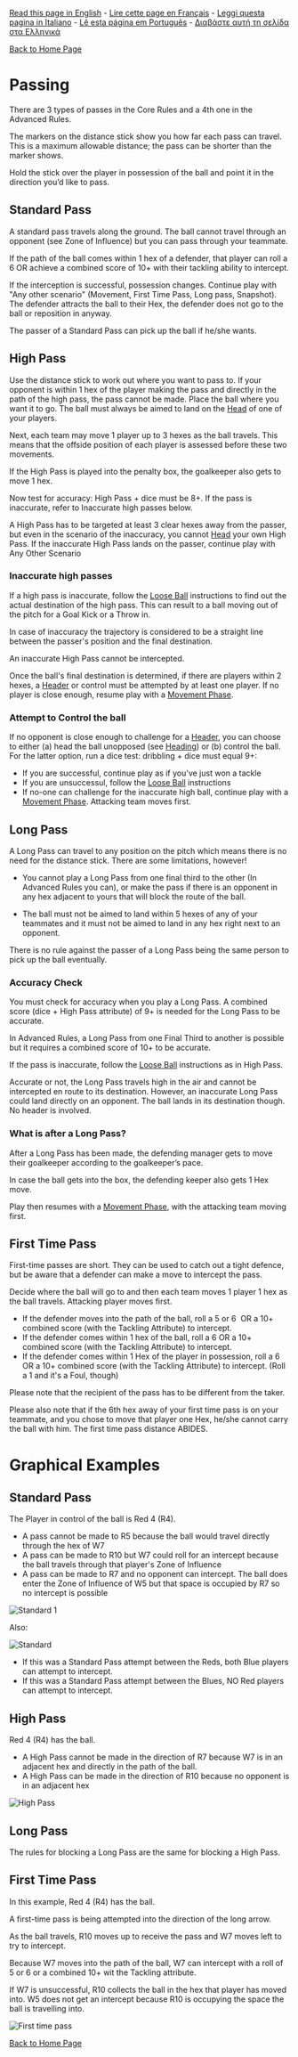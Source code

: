 [Read this page in English](https://counterattackgame.github.io/wiki/en/passing) - [Lire cette page en Français](https://counterattackgame.github.io/wiki/fr/passing) - [Leggi questa pagina in Italiano](https://counterattackgame.github.io/wiki/it/passing) - [Lê esta página em Português](https://counterattackgame.github.io/wiki/pt/passing) - [Διαβάστε αυτή τη σελίδα στα Ελληνικά](https://counterattackgame.github.io/wiki/gr/passing)

[Back to Home Page](https://counterattackgame.github.io/wiki/en/index)
# Passing

There are 3 types of passes in the Core Rules and a 4th one in the Advanced Rules. 

The markers on the distance stick show you how far each pass can travel. This is a maximum allowable distance; the pass can be shorter than the marker shows. 

Hold the stick over the player in possession of the ball and point it in the direction you’d like to pass.

## Standard Pass

A standard pass travels along the ground. The ball cannot travel through an opponent (see Zone of Influence) but you can pass through your teammate.

If the path of the ball comes within 1 hex of a defender, that player can roll a 6 OR achieve a combined score of 10+ with their tackling ability to intercept.

If the interception is successful, possession changes. Continue play with "Any other scenario" (Movement, First Time Pass, Long pass, Snapshot). The defender attracts the ball to their Hex, the defender does not go to the ball or reposition in anyway.

The passer of a Standard Pass can pick up the ball if he/she wants.

## High Pass

Use the distance stick to work out where you want to pass to. If your opponent is within 1 hex of the player making the pass and directly in the path of the high pass, the pass cannot be made. Place the ball where you want it to go. The ball must always be aimed to land on the [Head](https://counterattackgame.github.io/wiki/en/heading) of one of your players.

Next, each team may move 1 player up to 3 hexes as the ball travels. This means that the offside position of each player is assessed before these two movements.

If the High Pass is played into the penalty box, the goalkeeper also gets to move 1 hex.

Now test for accuracy: High Pass + dice must be 8+. If the pass is inaccurate, refer to Inaccurate high passes below.

A High Pass has to be targeted at least 3 clear hexes away from the passer, but even in the scenario of the inaccuracy, you cannot [Head](https://counterattackgame.github.io/wiki/en/heading) your own High Pass. If the inaccurate High Pass lands on the passer, continue play with Any Other Scenario

### Inaccurate high passes

If a high pass is inaccurate, follow the [Loose Ball](https://counterattackgame.github.io/wiki/en/loose_ball) instructions to find out the actual destination of the high pass. This can result to a ball moving out of the pitch for a Goal Kick or a Throw in. 

In case of inaccuracy the trajectory is considered to be a straight line between the passer's position and the final destination.

An inaccurate High Pass cannot be intercepted.

Once the ball's final destination is determined, if there are players within 2 hexes, a [Header](https://counterattackgame.github.io/wiki/en/heading) or control must be attempted by at least one player. If no player is close enough, resume play with a [Movement Phase](https://counterattackgame.github.io/wiki/en/movement_phase).

### Attempt to Control the ball

If no opponent is close enough to challenge for a [Header](https://counterattackgame.github.io/wiki/en/heading), you can choose to either (a) head the ball unopposed (see [Heading](https://counterattackgame.github.io/wiki/en/heading)) or (b) control the ball. For the latter option, run a dice test: dribbling + dice must equal 9+:

- If you are successful, continue play as if you've just won a tackle
- If you are unsuccessul, follow the [Loose Ball](https://counterattackgame.github.io/wiki/en/loose_ball) instructions
- If no-one can challenge for the inaccurate high ball, continue play with a [Movement Phase](https://counterattackgame.github.io/wiki/en/movement_phase). Attacking team moves first.

## Long Pass

A Long Pass can travel to any position on the pitch which means there is no need for the distance stick. There are some limitations, however!

- You cannot play a Long Pass from one final third to the other (In Advanced Rules you can), or make the pass if there is an opponent in any hex adjacent to yours that will block the route of the ball.

- The ball must not be aimed to land within 5 hexes of any of your teammates and it must not be aimed to land in any hex right next to an opponent.

There is no rule against the passer of a Long Pass being the same person to pick up the ball eventually.

### Accuracy Check

You must check for accuracy when you play a Long Pass. A combined score (dice + High Pass attribute) of 9+ is needed for the Long Pass to be accurate.

In Advanced Rules, a Long Pass from one Final Third to another is possible but it requires a combined score of 10+ to be accurate.

If the pass is inaccurate, follow the [Loose Ball](https://counterattackgame.github.io/wiki/en/loose_ball) instructions as in High Pass.

Accurate or not, the Long Pass travels high in the air and cannot be intercepted en route to its destination. However, an inaccurate Long Pass could land directly on an opponent. The ball lands in its destination though. No header is involved.

### What is after a Long Pass?

After a Long Pass has been made, the defending manager gets to move their goalkeeper according to the goalkeeper’s pace.

In case the ball gets into the box, the defending keeper also gets 1 Hex move.

Play then resumes with a [Movement Phase](https://counterattackgame.github.io/wiki/en/movement_phase), with the attacking team moving first.

## First Time Pass

First-time passes are short. They can be used to catch out a tight defence, but be aware that a defender can make a move to intercept the pass.

Decide where the ball will go to and then each team moves 1 player 1 hex as the ball travels. Attacking player moves first.

- If the defender moves into the path of the ball, roll a 5 or 6  OR a 10+ combined score (with the Tackling Attribute) to intercept.
- If the defender comes within 1 hex of the ball, roll a 6 OR a 10+ combined score (with the Tackling Attribute) to intercept.
- If the defender comes within 1 Hex of the player in possession, roll a 6 OR a 10+ combined score (with the Tackling Attribute) to intercept. (Roll a 1 and it's a Foul, though)

Please note that the recipient of the pass has to be different from the taker.

Please also note that if the 6th hex away of your first time pass is on your teammate, and you chose to move that player one Hex, he/she cannot carry the ball with him. The first time pass distance ABIDES.

# Graphical Examples

## Standard Pass

The Player in control of the ball is Red 4 (R4).

- A pass cannot be made to R5 because the ball would travel directly through the hex of W7
- A pass can be made to R10 but W7 could roll for an intercept because the ball travels through that player's Zone of Influence
- A pass can be made to R7 and no opponent can intercept. The ball does enter the Zone of Influence of W5 but that space is occupied by R7 so no intercept is possible

![Standard 1](docs/pass_1.png)

Also:

![Standard](docs/pass_2.png)

- If this was a Standard Pass attempt between the Reds, both Blue players can attempt to intercept.
- If this was a Standard Pass attempt between the Blues, NO Red players can attempt to intercept.


## High Pass

Red 4 (R4) has the ball.

- A High Pass cannot be made in the direction of R7 because W7 is in an adjacent hex and directly in the path of the ball.
- A High Pass can be made in the direction of R10 because no opponent is in an adjacent hex

![High Pass](docs/pass_3.png)

## Long Pass

The rules for blocking a Long Pass are the same for blocking a High Pass.

## First Time Pass

In this example, Red 4 (R4) has the ball.

A first-time pass is being attempted into the direction of the long arrow.

As the ball travels, R10 moves up to receive the pass and W7 moves left to try to intercept.

Because W7 moves into the path of the ball, W7 can intercept with a roll of 5 or 6 or a combined 10+ wit the Tackling attribute.

If W7 is unsuccessful, R10 collects the ball in the hex that player has moved into. W5 does not get an intercept because R10 is occupying the space the ball is travelling into.

![First time pass](docs/pass_4.png)

[Back to Home Page](https://counterattackgame.github.io/wiki/en/index)
